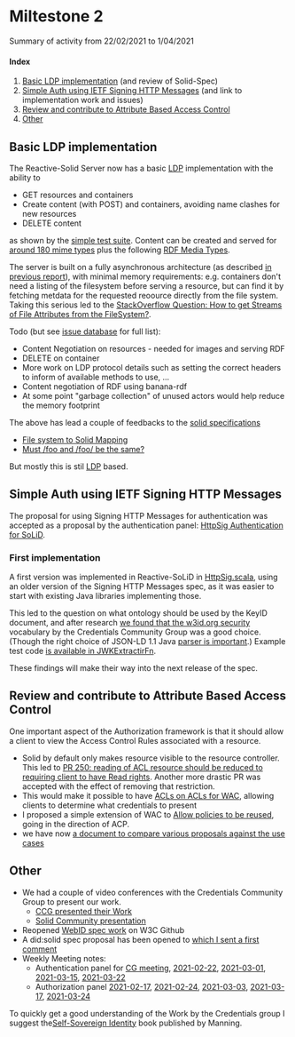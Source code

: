 # Miltestone 2

Summary of activity from 22/02/2021 to 1/04/2021

#### Index

 1. [Basic LDP implementation](#basic-ldp-implementation) (and review of Solid-Spec)
 1. [Simple Auth using IETF Signing HTTP Messages](#simple-auth-using-ietf-signing-http-messages) (and link to implementation work and issues)
 1. [Review and contribute to Attribute Based Access Control](#review-and-contribute-to-attribute-based-access-control)
 1. [Other](#other)

## Basic LDP implementation 

The Reactive-Solid Server now has a basic [LDP](https://www.w3.org/TR/ldp/) implementation with the ability to
 * GET resources and containers
 * Create content (with POST) and containers, avoiding name clashes for new resources
 * DELETE content

as shown by the [simple test suite](https://github.com/co-operating-systems/Reactive-SoLiD/blob/master/src/test/scala/run/cosy/ldp/TestSolidRouteSpec.scala).
Content can be created and served for [around 180 mime types](https://github.com/co-operating-systems/Reactive-SoLiD/blob/master/src/main/scala/run/cosy/http/FileExtensions.scala) plus the following [RDF Media Types](https://github.com/co-operating-systems/Reactive-SoLiD/blob/master/src/main/scala/run/cosy/http/RDFMediaTypes.scala).
 

The server is built on a fully asynchronous architecture (as described [in previous report](https://github.com/co-operating-systems/solid-control/blob/main/milestones/M1/M1.md#architecture)), with minimal memory requirements: e.g. containers don't need a listing of the filesystem before serving a resource, but can find it by fetching metdata for the requested reoource directly from the file system. 
Taking this serious led to the [StackOverflow Question: How to get Streams of File Attributes from the FileSystem?](https://stackoverflow.com/questions/66699379/how-to-get-streams-of-file-attributes-from-the-filesystem/66713743#66713743).

Todo (but see [issue database](https://github.com/co-operating-systems/Reactive-SoLiD/issues) for full list): 
  * Content Negotiation on resources - needed for images and serving RDF
  * DELETE on container
  * More work on LDP protocol details such as setting the correct headers to inform of available methods to use, ...
  * Content negotiation of RDF using banana-rdf
  * At some point "garbage collection" of unused actors would help reduce the memory footprint

The above has lead a couple of feedbacks to the [solid specifications](https://solidproject.org/TR/)
  * [File system to Solid Mapping](https://github.com/solid/specification/issues/237)
  * [Must /foo and /foo/ be the same?](https://github.com/solid/specification/issues/242)

But mostly this is stil [LDP](https://www.w3.org/TR/ldp/) based.

## Simple Auth using IETF Signing HTTP Messages

The proposal for using Signing HTTP Messages for authentication was accepted as a proposal by the authentication panel: [HttpSig Authentication for SoLiD](https://github.com/solid/authentication-panel/blob/main/proposals/HttpSignature.md).

### First implementation

A first version was implemented in Reactive-SoLiD in [HttpSig.scala](https://github.com/co-operating-systems/Reactive-SoLiD/blob/master/src/main/scala/run/cosy/http/auth/HttpSig.scala), using an older version of the Signing HTTP Messages spec, as it was easier to start with existing Java libraries implementing those.

This led to the question on what ontology should be used by the KeyID document, and after research [we found that the w3id.org security](https://github.com/solid/authentication-panel/issues/156#issuecomment-809673150) vocabulary by the Credentials Community Group was a good choice. (Though the right choice of JSON-LD 1.1 Java [parser is important](https://github.com/w3c-ccg/security-vocab/issues/93).) Example test code [is available in JWKExtractirFn](https://github.com/co-operating-systems/Reactive-SoLiD/blob/master/src/test/scala/run/cosy/http/auth/JWKExtractorFn.scala).

These findings will make their way into the next release of the spec.
 

## Review and contribute to Attribute Based Access Control

One important aspect of the Authorization framework is that it should allow a client to view the Access Control Rules associated with a resource.

* Solid by default only makes resource visible to the resource controller. This led to [PR 250: reading of ACL resource should be reduced to requiring client to have Read rights](https://github.com/solid/specification/pull/250). Another more drastic PR was accepted with the effect of removing that restriction.
* This would make it possible to have [ACLs on ACLs for WAC](https://github.com/solid/authorization-panel/issues/189), allowing clients to determine what credentials to present
* I proposed a simple extension of WAC to [Allow policies to be reused](https://github.com/solid/authorization-panel/issues/184), going in the direction of ACP.
* we have now [a document to compare various proposals against the use cases](https://github.com/solid/authorization-panel/blob/main/proposals/evaluation/index.md)


## Other

 * We had a couple of video conferences with the Credentials Community Group to present our work.
   * [CCG presented their Work](https://w3c-ccg.github.io/meetings/2021-03-10-solidextra/)
   * [Solid Community presentation](https://w3c-ccg.github.io/meetings/2021-03-10/)
 * Reopened [WebID spec work](https://github.com/w3c/WebID) on W3C Github
 * A did:solid spec proposal has been opened to [which I sent a first comment](https://github.com/solid/did-method-solid/issues/1)
 * Weekly Meeting notes:
   * Authentication panel for [CG meeting](https://github.com/solid/authentication-panel/blob/main/meetings/2021-02-22-webid.md), [2021-02-22](https://github.com/solid/authentication-panel/blob/main/meetings/2021-02-22.md), [2021-03-01](https://github.com/solid/authentication-panel/blob/main/meetings/2021-03-01.md), [2021-03-15](https://github.com/solid/authentication-panel/blob/main/meetings/2021-03-15.md), [2021-03-22](https://github.com/solid/authentication-panel/blob/main/meetings/2021-03-22.md)
   * Authorization panel [2021-02-17](https://github.com/solid/authorization-panel/blob/main/meetings/2021-02-17.md), [2021-02-24](https://github.com/solid/authorization-panel/blob/main/meetings/2021-02-24.md), [2021-03-03](https://github.com/solid/authorization-panel/blob/main/meetings/2021-03-03.md), [2021-03-17](https://github.com/solid/authorization-panel/blob/main/meetings/2021-03-17.md), [2021-03-24](https://github.com/solid/authorization-panel/blob/main/meetings/2021-03-24.md)

To quickly get a good understanding of the Work by the Credentials group I suggest the[Self-Sovereign Identity](https://www.manning.com/books/self-sovereign-identity) book published by Manning.   
